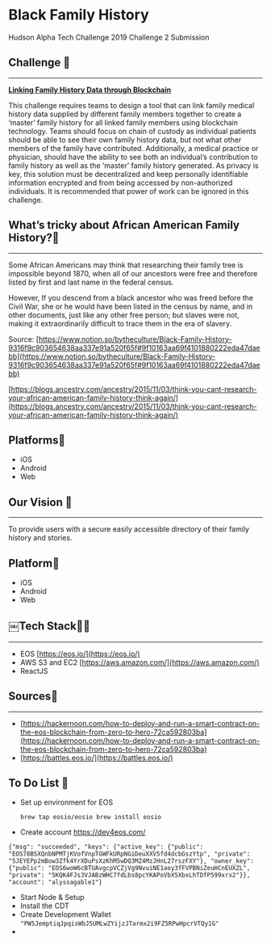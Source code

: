 # Black Family History

Hudson Alpha Tech Challenge 2019 Challenge 2 Submission

## Challenge 👀

---

**[Linking Family History Data through Blockchain](https://hudsonalpha.org/techchallenge/challenge-three.html)**

This challenge requires teams to design a tool that can link family medical history data supplied by different family members together to create a ‘master’ family history for all linked family members using blockchain technology. Teams should focus on chain of custody as individual patients should be able to see their own family history data, but not what other members of the family have contributed. Additionally, a medical practice or physician, should have the ability to see both an individual’s contribution to family history as well as the ‘master’ family history generated. As privacy is key, this solution must be decentralized and keep personally identifiable information encrypted and from being accessed by non-authorized individuals. It is recommended that power of work can be ignored in this challenge.

## What’s tricky about African American Family History?🤔

---

Some African Americans may think that researching their family tree is impossible beyond 1870, when all of our ancestors were free and therefore listed by first and last name in the federal census. 

However, If you descend from a black ancestor who was freed before the Civil War, she or he would have been listed in the census by name, and in other documents, just like any other free person; but slaves were not, making it extraordinarily difficult to trace them in the era of slavery.

Source: [https://www.notion.so/bytheculture/Black-Family-History-9316f9c903654638aa337e91a520f65f#9f10163aa69f4101880222eda47daebb](https://www.notion.so/bytheculture/Black-Family-History-9316f9c903654638aa337e91a520f65f#9f10163aa69f4101880222eda47daebb)

[https://blogs.ancestry.com/ancestry/2015/11/03/think-you-cant-research-your-african-american-family-history-think-again/](https://blogs.ancestry.com/ancestry/2015/11/03/think-you-cant-research-your-african-american-family-history-think-again/)

## Platforms📱

- iOS
- Android
- Web

## Our Vision 👀

---

To provide users with a secure easily accessible directory of their family history and stories.
## Platform📱

- iOS
- Android
- Web

## ￼Tech Stack👩‍💻

---

- EOS [https://eos.io/](https://eos.io/)
- AWS S3 and EC2 [https://aws.amazon.com/](https://aws.amazon.com/)
- ReactJS

## Sources📃

---

- [https://hackernoon.com/how-to-deploy-and-run-a-smart-contract-on-the-eos-blockchain-from-zero-to-hero-72ca592803ba](https://hackernoon.com/how-to-deploy-and-run-a-smart-contract-on-the-eos-blockchain-from-zero-to-hero-72ca592803ba)
- [https://battles.eos.io/](https://battles.eos.io/)

## To Do List 📝
- Set up environment for EOS 
	
	`brew tap eosio/eosio brew install eosio`
	
- Create account https://dev4eos.com/

`{"msg": "succeeded", "keys": {"active_key": {"public": "EOS78BSXQnbNPMTjKVofVnpTGWFkURpNGiDeuXXV5fd4dcbGszYtp", "private": "5JEYEPp2mBow3Zfk4YrXDuPsXzKhM5wDQ3MZ4MzJHnL27rszFXY"}, "owner_key": {"public": "EOS6woW6cBTUAvgcpVCZjVg9NvuiNE1aoy3fFVPBNiZeuHCnEUXZL", "private": "5KQK4FJs3VJABzWHC7fdLbs8pcYKAPoVbX5XbxLhTDfP599xrx2"}}, "account": "alyssagable1"}`

- Start Node & Setup
- Install the CDT
- Create Development Wallet
	`"PW5JemptiqJpqisWbJ5UMLwZYijzJTarmx2i9FZ5RPwHpcrVTQy1G"`
- 
